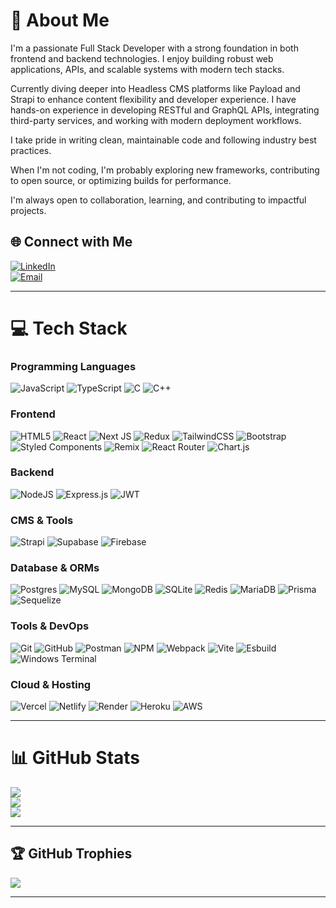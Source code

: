 # 💫 About Me
I'm a passionate Full Stack Developer with a strong foundation in both frontend and backend technologies.
I enjoy building robust web applications, APIs, and scalable systems with modern tech stacks.

Currently diving deeper into Headless CMS platforms like Payload and Strapi to enhance content flexibility and developer experience.
I have hands-on experience in developing RESTful and GraphQL APIs, integrating third-party services, and working with modern deployment workflows.

I take pride in writing clean, maintainable code and following industry best practices.

When I'm not coding, I'm probably exploring new frameworks, contributing to open source, or optimizing builds for performance.

I'm always open to collaboration, learning, and contributing to impactful projects.

## 🌐 Connect with Me
[![LinkedIn](https://img.shields.io/badge/LinkedIn-%230077B5.svg?logo=linkedin&logoColor=white)](https://linkedin.com/in/HarshAgrawal)  
[![Email](https://img.shields.io/badge/Email-D14836?logo=gmail&logoColor=white)](mailto:harshagrawal@startbitsolutions.com)

---

# 💻 Tech Stack

### Programming Languages
![JavaScript](https://img.shields.io/badge/javascript-%23323330.svg?style=plastic&logo=javascript&logoColor=%23F7DF1E)
![TypeScript](https://img.shields.io/badge/typescript-%23007ACC.svg?style=plastic&logo=typescript&logoColor=white)
![C](https://img.shields.io/badge/c-%2300599C.svg?style=plastic&logo=c&logoColor=white)
![C++](https://img.shields.io/badge/c++-%2300599C.svg?style=plastic&logo=c%2B%2B&logoColor=white)

### Frontend
![HTML5](https://img.shields.io/badge/html5-%23E34F26.svg?style=plastic&logo=html5&logoColor=white)
![React](https://img.shields.io/badge/react-%2320232a.svg?style=plastic&logo=react&logoColor=%2361DAFB)
![Next JS](https://img.shields.io/badge/Next-black?style=plastic&logo=next.js&logoColor=white)
![Redux](https://img.shields.io/badge/redux-%23593d88.svg?style=plastic&logo=redux&logoColor=white)
![TailwindCSS](https://img.shields.io/badge/tailwindcss-%2338B2AC.svg?style=plastic&logo=tailwind-css&logoColor=white)
![Bootstrap](https://img.shields.io/badge/bootstrap-%238511FA.svg?style=plastic&logo=bootstrap&logoColor=white)
![Styled Components](https://img.shields.io/badge/styled--components-DB7093?style=plastic&logo=styled-components&logoColor=white)
![Remix](https://img.shields.io/badge/remix-%23000.svg?style=plastic&logo=remix&logoColor=white)
![React Router](https://img.shields.io/badge/React_Router-CA4245?style=plastic&logo=react-router&logoColor=white)
![Chart.js](https://img.shields.io/badge/chart.js-F5788D.svg?style=plastic&logo=chart.js&logoColor=white)

### Backend
![NodeJS](https://img.shields.io/badge/node.js-6DA55F?style=plastic&logo=node.js&logoColor=white)
![Express.js](https://img.shields.io/badge/express.js-%23404d59.svg?style=plastic&logo=express&logoColor=%2361DAFB)
![JWT](https://img.shields.io/badge/JWT-black?style=plastic&logo=JSON%20web%20tokens)

### CMS & Tools
![Strapi](https://img.shields.io/badge/strapi-%232E7EEA.svg?style=plastic&logo=strapi&logoColor=white)
![Supabase](https://img.shields.io/badge/Supabase-3ECF8E?style=plastic&logo=supabase&logoColor=white)
![Firebase](https://img.shields.io/badge/firebase-%23039BE5.svg?style=plastic&logo=firebase)

### Database & ORMs
![Postgres](https://img.shields.io/badge/postgres-%23316192.svg?style=plastic&logo=postgresql&logoColor=white)
![MySQL](https://img.shields.io/badge/mysql-4479A1.svg?style=plastic&logo=mysql&logoColor=white)
![MongoDB](https://img.shields.io/badge/MongoDB-%234ea94b.svg?style=plastic&logo=mongodb&logoColor=white)
![SQLite](https://img.shields.io/badge/sqlite-%2307405e.svg?style=plastic&logo=sqlite&logoColor=white)
![Redis](https://img.shields.io/badge/redis-%23DD0031.svg?style=plastic&logo=redis&logoColor=white)
![MariaDB](https://img.shields.io/badge/MariaDB-003545?style=plastic&logo=mariadb&logoColor=white)
![Prisma](https://img.shields.io/badge/Prisma-3982CE?style=plastic&logo=Prisma&logoColor=white)
![Sequelize](https://img.shields.io/badge/Sequelize-52B0E7?style=plastic&logo=Sequelize&logoColor=white)

### Tools & DevOps
![Git](https://img.shields.io/badge/git-%23F05033.svg?style=plastic&logo=git&logoColor=white)
![GitHub](https://img.shields.io/badge/github-%23121011.svg?style=plastic&logo=github&logoColor=white)
![Postman](https://img.shields.io/badge/Postman-FF6C37?style=plastic&logo=postman&logoColor=white)
![NPM](https://img.shields.io/badge/NPM-%23CB3837.svg?style=plastic&logo=npm&logoColor=white)
![Webpack](https://img.shields.io/badge/webpack-%238DD6F9.svg?style=plastic&logo=webpack&logoColor=black)
![Vite](https://img.shields.io/badge/vite-%23646CFF.svg?style=plastic&logo=vite&logoColor=white)
![Esbuild](https://img.shields.io/badge/esbuild-%23FFCF00.svg?style=plastic&logo=esbuild&logoColor=black)
![Windows Terminal](https://img.shields.io/badge/Windows%20Terminal-%234D4D4D.svg?style=plastic&logo=windows-terminal&logoColor=white)

### Cloud & Hosting
![Vercel](https://img.shields.io/badge/vercel-%23000000.svg?style=plastic&logo=vercel&logoColor=white)
![Netlify](https://img.shields.io/badge/netlify-%23000000.svg?style=plastic&logo=netlify&logoColor=#00C7B7)
![Render](https://img.shields.io/badge/Render-%46E3B7.svg?style=plastic&logo=render&logoColor=white)
![Heroku](https://img.shields.io/badge/heroku-%23430098.svg?style=plastic&logo=heroku&logoColor=white)
![AWS](https://img.shields.io/badge/AWS-%23FF9900.svg?style=plastic&logo=amazon-aws&logoColor=white)

---

# 📊 GitHub Stats

![](https://github-readme-stats.vercel.app/api?username=HarshAgrawalSB&theme=gruvbox&hide_border=false&include_all_commits=true&count_private=false)  
![](https://nirzak-streak-stats.vercel.app/?user=HarshAgrawalSB&theme=gruvbox&hide_border=false)  
![](https://github-readme-stats.vercel.app/api/top-langs/?username=HarshAgrawalSB&theme=gruvbox&hide_border=false&include_all_commits=true&count_private=false&layout=compact)

---

## 🏆 GitHub Trophies
![](https://github-profile-trophy.vercel.app/?username=HarshAgrawalSB&theme=onedark&no-frame=false&no-bg=false&margin-w=4)

---

<!-- Proudly created with GPRM ( https://gprm.itsvg.in ) -->
